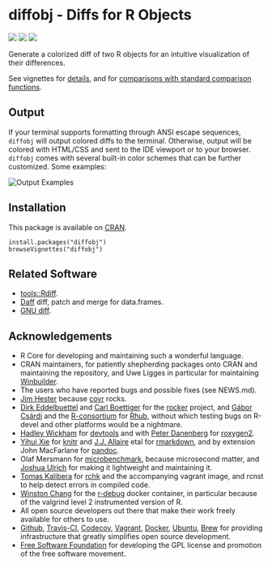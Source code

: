 # diffobj - Diffs for R Objects

[![](https://travis-ci.org/brodieG/diffobj.svg?branch=master)](https://travis-ci.org/brodieG/diffobj)
[![](https://codecov.io/github/brodieG/diffobj/coverage.svg?branch=master)](https://codecov.io/github/brodieG/diffobj?branch=master)
[![](http://www.r-pkg.org/badges/version/diffobj)](https://cran.r-project.org/package=diffobj)

Generate a colorized diff of two R objects for an intuitive visualization of their differences.

See vignettes for [details](http://htmlpreview.github.io/?https://raw.githubusercontent.com/brodieG/diffobj/master/inst/doc/diffobj.html), and for [comparisons with standard comparison functions](http://htmlpreview.github.io/?https://raw.githubusercontent.com/brodieG/diffobj/master/inst/doc/metacomp.html).

## Output

If your terminal supports formatting through ANSI escape sequences, `diffobj` will output colored diffs to the terminal.  Otherwise, output will be colored with HTML/CSS and sent to the IDE viewport or to your browser.  `diffobj` comes with several built-in color schemes that can be further customized.  Some examples:

![Output Examples](https://raw.githubusercontent.com/brodieG/diffobj/master/cliandrstudio.png)

## Installation

This package is available on [CRAN](https://cran.r-project.org/package=diffobj).

```
install.packages("diffobj")
browseVignettes("diffobj")
```

## Related Software

* [tools::Rdiff](https://stat.ethz.ch/R-manual/R-devel/library/tools/html/Rdiff.html).
* [Daff](https://cran.r-project.org/package=daff) diff, patch and merge for data.frames.
* [GNU diff](https://www.gnu.org/software/diffutils).

## Acknowledgements

* R Core for developing and maintaining such a wonderful language.
* CRAN maintainers, for patiently shepherding packages onto CRAN and maintaining
  the repository, and Uwe Ligges in particular for maintaining
  [Winbuilder](http://win-builder.r-project.org/).
* The users who have reported bugs and possible fixes (see NEWS.md).
* [Jim Hester](https://github.com/jimhester) because
  [covr](https://cran.r-project.org/package=covr) rocks.
* [Dirk Eddelbuettel](https://github.com/eddelbuettel) and [Carl
  Boettiger](https://github.com/cboettig) for the
  [rocker](https://github.com/rocker-org/rocker) project, and [Gábor
  Csárdi](https://github.com/gaborcsardi) and the
  [R-consortium](https://www.r-consortium.org/) for
  [Rhub](https://github.com/r-hub), without which testing bugs on R-devel and
  other platforms would be a nightmare.
* [Hadley Wickham](https://github.com/hadley/) for
  [devtools](https://cran.r-project.org/package=devtools) and with [Peter
  Danenberg](https://github.com/klutometis) for
  [roxygen2](https://cran.r-project.org/package=roxygen2).
* [Yihui Xie](https://github.com/yihui) for
  [knitr](https://cran.r-project.org/package=knitr) and  [J.J.
  Allaire](https://github.com/jjallaire) etal for
  [rmarkdown](https://cran.r-project.org/package=rmarkdown), and by extension
  John MacFarlane for [pandoc](http://pandoc.org/).
* Olaf Mersmann for
  [microbenchmark](https://cran.r-project.org/package=microbenchmark), because
  microsecond matter, and [Joshua Ulrich](https://github.com/joshuaulrich) for
  making it lightweight and maintaining it.
* [Tomas Kalibera](https://github.com/kalibera) for
  [rchk](https://github.com/kalibera/rchk) and the accompanying vagrant image,
  and rcnst to help detect errors in compiled code.
* [Winston Chang](https://github.com/wch) for the
  [r-debug](https://hub.docker.com/r/wch1/r-debug/) docker container, in
  particular because of the valgrind level 2 instrumented version of R.
* All open source developers out there that make their work freely available
  for others to use.
* [Github](https://github.com/), [Travis-CI](https://travis-ci.org/),
  [Codecov](https://codecov.io/), [Vagrant](https://www.vagrantup.com/),
  [Docker](https://www.docker.com/), [Ubuntu](https://www.ubuntu.com/),
  [Brew](https://brew.sh/) for providing infrastructure that greatly simplifies
  open source development.
* [Free Software Foundation](http://fsf.org/) for developing the GPL license and
  promotion of the free software movement.

